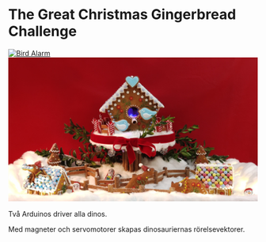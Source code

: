 # The Great Christmas Gingerbread Challenge
[![Bird Alarm](docs/images/birdAlarm.png)](https://youtu.be/bVbn6GM9knQ "Bird Alarm")
![jurassic-christmas](docs/images/1.jpg)

Två Arduinos
driver alla dinos.

Med magneter och servomotorer
skapas dinosauriernas rörelsevektorer.
